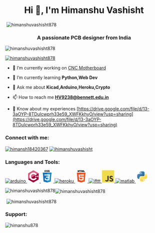 <h1 align="center">Hi 👋, I'm Himanshu Vashisht</h1>
<p>&nbsp;<img align="center" src="https://avatars.githubusercontent.com/u/65850648?v=4" alt="himanshuvashisht878" /></p>
<h3 align="center">A passionate PCB designer from India</h3>

<p align="left"> <img src="https://komarev.com/ghpvc/?username=himanshuvashisht878&label=Profile%20views&color=0e75b6&style=flat" alt="himanshuvashisht878" /> </p>

<p align="left"> <a href="https://github.com/ryo-ma/github-profile-trophy"><img src="https://github-profile-trophy.vercel.app/?username=himanshuvashisht878" alt="himanshuvashisht878" /></a> </p>

- 🔭 I’m currently working on [CNC Motherboard](https://github.com/CuriousMotor/Onyx-Stepper-Motherboard)

- 🌱 I’m currently learning **Python,Web Dev**

- 💬 Ask me about **Kicad,Arduino,Heroku,Crypto**

- 📫 How to reach me **HV9238@bennett.edu.in**

- 📄 Know about my experiences [https://drive.google.com/file/d/13-3aOYP-8TDulcwprh33e59_XWFKkhyO/view?usp=sharing](https://drive.google.com/file/d/13-3aOYP-8TDulcwprh33e59_XWFKkhyO/view?usp=sharing)

<h3 align="left">Connect with me:</h3>
<p align="left">
<a href="https://twitter.com/himansh18420367" target="blank"><img align="center" src="https://raw.githubusercontent.com/rahuldkjain/github-profile-readme-generator/master/src/images/icons/Social/twitter.svg" alt="himansh18420367" height="30" width="40" /></a>
<a href="https://instagram.com/ihimanshuvashisht" target="blank"><img align="center" src="https://raw.githubusercontent.com/rahuldkjain/github-profile-readme-generator/master/src/images/icons/Social/instagram.svg" alt="ihimanshuvashisht" height="30" width="40" /></a>
</p>

<h3 align="left">Languages and Tools:</h3>
<p align="left"> <a href="https://www.arduino.cc/" target="_blank" rel="noreferrer"> <img src="https://cdn.worldvectorlogo.com/logos/arduino-1.svg" alt="arduino" width="40" height="40"/> </a> <a href="https://www.w3schools.com/cpp/" target="_blank" rel="noreferrer"> <img src="https://raw.githubusercontent.com/devicons/devicon/master/icons/cplusplus/cplusplus-original.svg" alt="cplusplus" width="40" height="40"/> </a> <a href="https://www.w3schools.com/css/" target="_blank" rel="noreferrer"> <img src="https://raw.githubusercontent.com/devicons/devicon/master/icons/css3/css3-original-wordmark.svg" alt="css3" width="40" height="40"/> </a> <a href="https://heroku.com" target="_blank" rel="noreferrer"> <img src="https://www.vectorlogo.zone/logos/heroku/heroku-icon.svg" alt="heroku" width="40" height="40"/> </a> <a href="https://www.w3.org/html/" target="_blank" rel="noreferrer"> <img src="https://raw.githubusercontent.com/devicons/devicon/master/icons/html5/html5-original-wordmark.svg" alt="html5" width="40" height="40"/> </a> <a href="https://ifttt.com/" target="_blank" rel="noreferrer"> <img src="https://www.vectorlogo.zone/logos/ifttt/ifttt-ar21.svg" alt="ifttt" width="40" height="40"/> </a> <a href="https://developer.mozilla.org/en-US/docs/Web/JavaScript" target="_blank" rel="noreferrer"> <img src="https://raw.githubusercontent.com/devicons/devicon/master/icons/javascript/javascript-original.svg" alt="javascript" width="40" height="40"/> </a> <a href="https://www.mathworks.com/" target="_blank" rel="noreferrer"> <img src="https://upload.wikimedia.org/wikipedia/commons/2/21/Matlab_Logo.png" alt="matlab" width="40" height="40"/> </a> <a href="https://www.python.org" target="_blank" rel="noreferrer"> <img src="https://raw.githubusercontent.com/devicons/devicon/master/icons/python/python-original.svg" alt="python" width="40" height="40"/> </a> </p>

<p><img align="left" src="https://github-readme-stats.vercel.app/api/top-langs?username=himanshuvashisht878&show_icons=true&locale=en&layout=compact" alt="himanshuvashisht878" /></p>

<p><img align="center" src="https://github-readme-stats.vercel.app/api?username=himanshuvashisht878&show_icons=true&locale=en&layout=compact" alt="himanshuvashisht878" /></p>

<p>&nbsp;<img align="center" src="https://github-readme-streak-stats.herokuapp.com/?user=himanshuvashisht878&" alt="himanshuvashisht878" /></p>
<h3 align="left">Support:</h3>
<p><a href="https://www.buymeacoffee.com/himanshu878"> <img align="left" src="https://cdn.buymeacoffee.com/buttons/v2/default-blue.png" height="50" width="210" alt="himanshu878" /></a></p><br><br>
